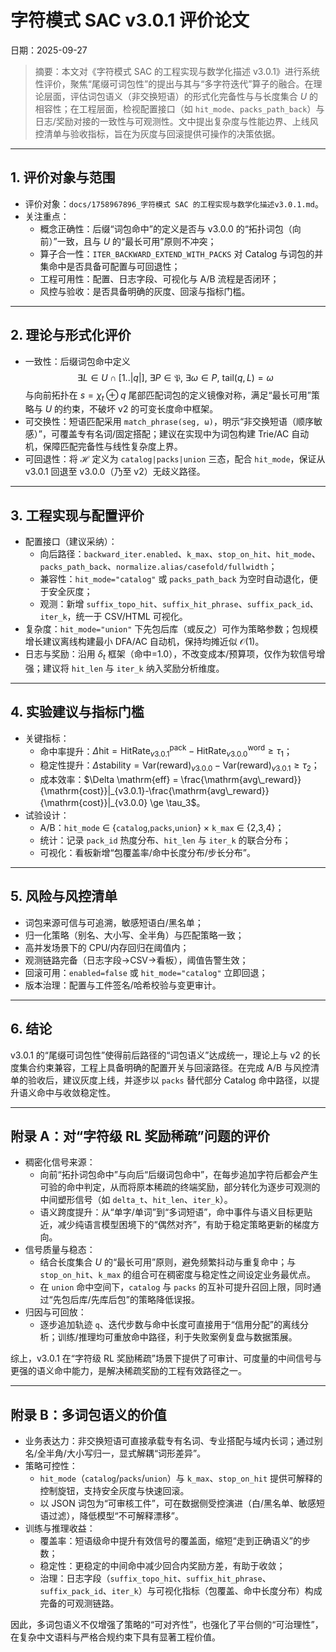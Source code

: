 ﻿# 字符模式 SAC v3.0.1 评价论文

日期：2025-09-27

> 摘要：本文对《字符模式 SAC 的工程实现与数学化描述 v3.0.1》进行系统性评价，聚焦“尾缀可词包性”的提出与其与“多字符迭代”算子的融合。在理论层面，评估词包语义（非交换短语）的形式化完备性与与长度集合 $U$ 的相容性；在工程层面，检视配置接口（如 `hit_mode`、`packs_path_back`）与日志/奖励对接的一致性与可观测性。文中提出复杂度与性能边界、上线风控清单与验收指标，旨在为灰度与回滚提供可操作的决策依据。

---

## 1. 评价对象与范围

- 评价对象：`docs/1758967896_字符模式 SAC 的工程实现与数学化描述v3.0.1.md`。
- 关注重点：
  - 概念正确性：后缀“词包命中”的定义是否与 v3.0.0 的“拓扑词包（向前）”一致，且与 $U$ 的“最长可用”原则不冲突；
  - 算子合一性：`ITER_BACKWARD_EXTEND_WITH_PACKS` 对 Catalog 与词包的并集命中是否具备可配置与可回退性；
  - 工程可用性：配置、日志字段、可视化与 A/B 流程是否闭环；
  - 风控与验收：是否具备明确的灰度、回滚与指标门槛。

---

## 2. 理论与形式化评价

- 一致性：后缀词包命中定义
  $$\exists L\in U\cap[1..|q|],\ \exists P\in\mathfrak{P},\ \exists\omega\in P,\ \mathrm{tail}(q,L)=\omega$$
  与向前拓扑在 $s=\chi_t\oplus q$ 尾部匹配词包的定义镜像对称，满足“最长可用”策略与 $U$ 的约束，不破坏 v2 的可变长度命中框架。
- 可交换性：短语匹配采用 `match_phrase(seg, ω)`，明示“非交换短语（顺序敏感）”，可覆盖专有名词/固定搭配；建议在实现中为词包构建 Trie/AC 自动机，保障匹配完备性与线性复杂度上界。
- 可回退性：将 $\mathcal H$ 定义为 `catalog|packs|union` 三态，配合 `hit_mode`，保证从 v3.0.1 回退至 v3.0.0（乃至 v2）无歧义路径。

---

## 3. 工程实现与配置评价

- 配置接口（建议采纳）：
  - 向后路径：`backward_iter.enabled`、`k_max`、`stop_on_hit`、`hit_mode`、`packs_path_back`、`normalize.alias/casefold/fullwidth`；
  - 兼容性：`hit_mode="catalog"` 或 `packs_path_back` 为空时自动退化，便于安全灰度；
  - 观测：新增 `suffix_topo_hit`、`suffix_hit_phrase`、`suffix_pack_id`、`iter_k`，统一于 CSV/HTML 可视化。
- 复杂度：`hit_mode="union"` 下先包后库（或反之）可作为策略参数；包规模增长建议离线构建最小 DFA/AC 自动机，保持均摊近似 $\mathcal{O}(1)$。
- 日志与奖励：沿用 $\delta_t$ 框架（命中=1.0），不改变成本/预算项，仅作为软信号增强；建议将 `hit_len` 与 `iter_k` 纳入奖励分析维度。

---

## 4. 实验建议与指标门槛

- 关键指标：
  - 命中率提升：$\Delta \mathrm{hit} = \mathrm{HitRate}^{\text{pack}}_{v3.0.1}-\mathrm{HitRate}^{\text{word}}_{v3.0.0} \ge \tau_1$；
  - 稳定性提升：$\Delta \mathrm{stability} = \mathrm{Var}(\mathrm{reward})_{v3.0.0}-\mathrm{Var}(\mathrm{reward})_{v3.0.1} \ge \tau_2$；
  - 成本效率：$\Delta \mathrm{eff} = \frac{\mathrm{avg\_reward}}{\mathrm{cost}}|_{v3.0.1}-\frac{\mathrm{avg\_reward}}{\mathrm{cost}}|_{v3.0.0} \ge \tau_3$。
- 试验设计：
  - A/B：`hit_mode` ∈ {`catalog`,`packs`,`union`} × `k_max` ∈ {2,3,4}；
  - 统计：记录 `pack_id` 热度分布、`hit_len` 与 `iter_k` 的联合分布；
  - 可视化：看板新增“包覆盖率/命中长度分布/步长分布”。

---

## 5. 风险与风控清单

- 词包来源可信与可追溯，敏感短语白/黑名单；
- 归一化策略（别名、大小写、全半角）与匹配策略一致；
- 高并发场景下的 CPU/内存回归在阈值内；
- 观测链路完备（日志字段→CSV→看板），阈值告警生效；
- 回滚可用：`enabled=false` 或 `hit_mode="catalog"` 立即回退；
- 版本治理：配置与工件签名/哈希校验与变更审计。

---

## 6. 结论

v3.0.1 的“尾缀可词包性”使得前后路径的“词包语义”达成统一，理论上与 v2 的长度集合约束兼容，工程上具备明确的配置开关与回滚路径。在完成 A/B 与风控清单的验收后，建议灰度上线，并逐步以 `packs` 替代部分 Catalog 命中路径，以提升语义命中与收敛稳定性。

---

## 附录 A：对“字符级 RL 奖励稀疏”问题的评价

- 稠密化信号来源：
  - 向前“拓扑词包命中”与向后“后缀词包命中”，在每步追加字符后都会产生可验的命中判定，从而将原本稀疏的终端奖励，部分转化为逐步可观测的中间塑形信号（如 `delta_t`、`hit_len`、`iter_k`）。
  - 语义跨度提升：从“单字/单词”到“多词短语”，命中事件与语义目标更贴近，减少纯语言模型困境下的“偶然对齐”，有助于稳定策略更新的梯度方向。
- 信号质量与稳态：
  - 结合长度集合 $U$ 的“最长可用”原则，避免频繁抖动与重复命中；与 `stop_on_hit`、`k_max` 的组合可在稠密度与稳定性之间设定业务最优点。
  - 在 `union` 命中空间下，`catalog` 与 `packs` 的互补可提升召回上限，同时通过“先包后库/先库后包”的策略降低误报。
- 归因与可回放：
  - 逐步追加轨迹 `q`、迭代步数与命中长度可直接用于“信用分配”的离线分析；训练/推理均可重放命中路径，利于失败案例复盘与数据策展。

综上，v3.0.1 在“字符级 RL 奖励稀疏”场景下提供了可审计、可度量的中间信号与更强的语义命中能力，是解决稀疏奖励的工程有效路径之一。

---

## 附录 B：多词包语义的价值

- 业务表达力：非交换短语可直接承载专有名词、专业搭配与域内长词；通过别名/全半角/大小写归一，显式解耦“词形差异”。
- 策略可控性：
  - `hit_mode`（`catalog`/`packs`/`union`）与 `k_max`、`stop_on_hit` 提供可解释的控制旋钮，支持安全灰度与快速回滚。
  - 以 JSON 词包为“可审核工件”，可在数据侧受控演进（白/黑名单、敏感短语过滤），降低模型“不可解释漂移”。
- 训练与推理收益：
  - 覆盖率：短语级命中提升有效信号的覆盖面，缩短“走到正确语义”的步数；
  - 稳定性：更稳定的中间命中减少回合内奖励方差，有助于收敛；
  - 治理：日志字段（`suffix_topo_hit`、`suffix_hit_phrase`、`suffix_pack_id`、`iter_k`）与可视化指标（包覆盖、命中长度分布）构成完备的可观测链路。

因此，多词包语义不仅增强了策略的“可对齐性”，也强化了平台侧的“可治理性”，在复杂中文语料与严格合规约束下具有显著工程价值。